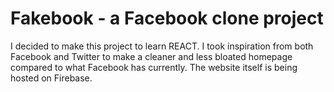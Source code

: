 # Fakebook - a Facebook clone project

I decided to make this project to learn REACT. I took inspiration from both Facebook and Twitter to make a cleaner and less bloated homepage compared to what Facebook has currently. The website itself is being hosted on Firebase. 
